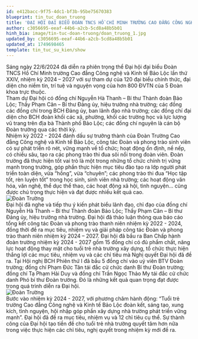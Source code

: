 ```yaml
---
id: e412bacc-9f75-4dc1-bf3b-95be75670383
blueprint: tin_tuc_doan_truong
title: 'ĐẠI HỘI ĐẠI BIỂU ĐOÀN TNCS HỒ CHÍ MINH TRƯỜNG CAO ĐẲNG CÔNG NGHỆ VÀ KINH TẾ BẢO LỘC LẦN THỨ XXIV, NHIỆM KỲ 2024 - 2027'
author: c3056695-eeaf-44b6-a2cb-5cd8a48b5b01
hinh_bia: image/tin-tuc-doan-truong/doan_truong_1.jpg
updated_by: c3056695-eeaf-44b6-a2cb-5cd8a48b5b01
updated_at: 1749698465
template: tin_tuc_su_kien/show
---
```

Sáng ngày 22/6/2024 đã diễn ra phiên trọng thể Đại hội đại biểu Đoàn TNCS Hồ Chí Minh trường Cao đẳng Công nghệ và Kinh tế Bảo Lộc lần thứ XXIV, nhiệm kỳ 2024 – 2027 với sự tham dự của 120 đại biểu chính thức, đại diện cho niềm tin, trí tuệ và nguyện vọng của hơn 800 ĐVTN của 5 Đoàn khoa trực thuộc.
<br>
Tham dự Đại hội có đồng chí Nguyễn Hà Thanh – Bí thư Thành đoàn Bảo Lộc; Thầy Phạm Cân – Bí thư Đảng ủy, hiệu trưởng nhà trường; các đồng các đồng chí trong BCH Đảng ủy, ban lãnh đạo nhà trường; các đồng chí đại diện cho BCH đoàn khối các xã, phường, khối các trường học và lực lượng vũ trang trên địa bà Thành phố Bảo Lộc;  các đồng chí nguyên là cán bộ Đoàn trường qua các thời kỳ.
<br>
Nhiệm kỳ 2022 - 2024 đánh dấu sự trưởng thành của Đoàn Trường Cao đẳng Công nghệ và Kinh tế Bảo Lộc, công tác Đoàn và phong trào sinh viên có sự phát triển rõ nét, vững mạnh về tổ chức; hoạt động ổn định, nề nếp, có chiều sâu, tạo ra các phong trào thi đua sôi nổi trong đoàn viên. Đoàn trường đã thực hiện tốt vai trò là một trong những tổ chức chính trị vững mạnh trong trường, góp phần thực hiện mục tiêu đào tạo ra lớp người phát triển toàn diện, vừa “hồng”, vừa “chuyên”; các phong trào thi đua “Học tập tốt, rèn luyện tốt” trong học sinh, sinh viên nhà trường; các hoạt động văn hóa, văn nghệ, thể dục thể thao, các hoạt động xã hội, tình nguyện… cũng được chú trọng thực hiện và đạt được nhiều kết quả cao.
<br>
![Đoàn Trường](/assets/image/tin-tuc-doan-truong/doan_truong_2.jpg)
<br>
Đại hội đã nghe và tiếp thu ý kiến phát biểu lãnh đạo, chỉ đạo của đồng chí Nguyễn Hà Thanh – Bí thư Thành đoàn Bảo Lộc; Thầy Phạm Cân – Bí thư Đảng ủy, hiệu trưởng nhà trường. Đại hội đã thảo luận thông qua báo cáo tổng kết công tác Đoàn và phong trào thanh niên nhiệm kỳ 2022 - 2024, đồng thời đề ra mục tiêu, nhiệm vụ và giải pháp công tác Đoàn và phong trào thanh niên nhiệm kỳ 2024 – 2027. Đại hội đã bầu ra Ban Chấp hành đoàn trường nhiệm kỳ 2024 - 2027 gồm 15 đồng chí có đủ phẩm chất, năng lực hoạt động thay mặt cho tuổi trẻ nhà trường xây dựng, tổ chức thực hiện thắng lợi các mục tiêu, nhiệm vụ và các chỉ tiêu mà Nghị quyết Đại hội đã đề ra. Tại Hội nghị BCH Phiên thứ I đã bầu 5 đồng chí vào uỷ viên BTV Đoàn trường; đồng chí Phạm Đức Tân tái đắc cử chức danh Bí thư Đoàn trường; đồng chí Tạ Phạm Hải Duy và đồng chí Trần Ngọc Thảo My tái đắc cử chức danh Phó bí thư Đoàn trường. Đó là những kết quả quan trọng đạt được trong quá trình diễn ra Đại hội.
<br>
![Đoàn Trường](/assets/image/tin-tuc-doan-truong/doan_truong_3.jpg)
<br>
Bước vào nhiệm kỳ 2024 - 2027, với phương châm hành động: “Tuổi trẻ trường Cao đẳng Công nghệ và Kinh tế Bảo Lộc đoàn kết, sáng tạo, xung kích, tình nguyện, hội nhập góp phần xây dựng nhà trường phát triển vững mạnh”. Đại hội đã đề ra mục tiêu, nhiệm vụ và 12 chỉ tiêu cụ thể. Sự thành công của Đại hội tạo tiền đề cho tuổi trẻ nhà trường quyết tâm hơn nữa trong việc thực hiện các chỉ tiêu, nghị quyết trong nhiệm kỳ mới đề ra.